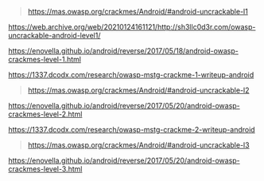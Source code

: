 



> https://mas.owasp.org/crackmes/Android/#android-uncrackable-l1

https://web.archive.org/web/20210124161121/http://sh3llc0d3r.com/owasp-uncrackable-android-level1/

https://enovella.github.io/android/reverse/2017/05/18/android-owasp-crackmes-level-1.html

https://1337.dcodx.com/research/owasp-mstg-crackme-1-writeup-android



> https://mas.owasp.org/crackmes/Android/#android-uncrackable-l2

https://enovella.github.io/android/reverse/2017/05/20/android-owasp-crackmes-level-2.html

https://1337.dcodx.com/research/owasp-mstg-crackme-2-writeup-android



> https://mas.owasp.org/crackmes/Android/#android-uncrackable-l3



https://enovella.github.io/android/reverse/2017/05/20/android-owasp-crackmes-level-3.html